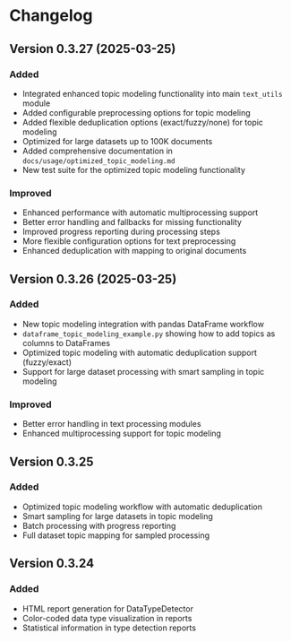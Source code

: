 # Changelog

## Version 0.3.27 (2025-03-25)

### Added
- Integrated enhanced topic modeling functionality into main `text_utils` module
- Added configurable preprocessing options for topic modeling
- Added flexible deduplication options (exact/fuzzy/none) for topic modeling
- Optimized for large datasets up to 100K documents
- Added comprehensive documentation in `docs/usage/optimized_topic_modeling.md`
- New test suite for the optimized topic modeling functionality

### Improved
- Enhanced performance with automatic multiprocessing support
- Better error handling and fallbacks for missing functionality
- Improved progress reporting during processing steps
- More flexible configuration options for text preprocessing
- Enhanced deduplication with mapping to original documents

## Version 0.3.26 (2025-03-25)

### Added
- New topic modeling integration with pandas DataFrame workflow
- `dataframe_topic_modeling_example.py` showing how to add topics as columns to DataFrames
- Optimized topic modeling with automatic deduplication support (fuzzy/exact)
- Support for large dataset processing with smart sampling in topic modeling

### Improved
- Better error handling in text processing modules
- Enhanced multiprocessing support for topic modeling

## Version 0.3.25

### Added
- Optimized topic modeling workflow with automatic deduplication
- Smart sampling for large datasets in topic modeling
- Batch processing with progress reporting
- Full dataset topic mapping for sampled processing

## Version 0.3.24

### Added
- HTML report generation for DataTypeDetector
- Color-coded data type visualization in reports
- Statistical information in type detection reports
